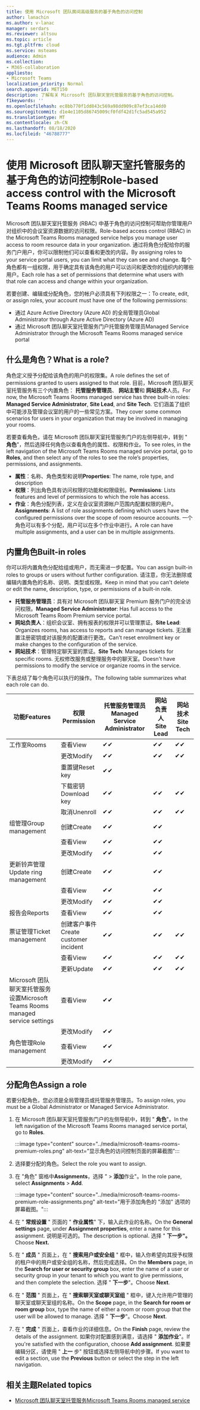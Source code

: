 ```yaml
---
title: 使用 Microsoft 团队房间高级服务的基于角色的访问控制
author: lanachin
ms.author: v-lanac
manager: serdars
ms.reviewer: altsou
ms.topic: article
ms.tgt.pltfrm: cloud
ms.service: msteams
audience: Admin
ms.collection:
- M365-collaboration
appliesto:
- Microsoft Teams
localization_priority: Normal
search.appverid: MET150
description: 了解有关 Microsoft 团队聊天室托管服务的基于角色的访问控制。
f1keywords: ''
ms.openlocfilehash: ec8bb770f1dd843c569a98dd909c87ef3ca14dd0
ms.sourcegitcommit: d1e4e1105d86745009cf0fdf42d1fc5ad545a952
ms.translationtype: MT
ms.contentlocale: zh-CN
ms.lasthandoff: 08/18/2020
ms.locfileid: "46788777"
---
```

# <a name="role-based-access-control-with-the-microsoft-teams-rooms-managed-service"></a><span data-ttu-id="05a19-103">使用 Microsoft 团队聊天室托管服务的基于角色的访问控制</span><span class="sxs-lookup"><span data-stu-id="05a19-103">Role-based access control with the Microsoft Teams Rooms managed service</span></span>

<span data-ttu-id="05a19-104">Microsoft 团队聊天室托管服务 (RBAC) 中基于角色的访问控制可帮助你管理用户对组织中的会议室资源数据的访问权限。</span><span class="sxs-lookup"><span data-stu-id="05a19-104">Role-based access control (RBAC) in the Microsoft Teams Rooms managed service helps you manage user access to room resource data in your organization.</span></span> <span data-ttu-id="05a19-105">通过将角色分配给你的服务门户用户，你可以限制他们可以查看和更改的内容。</span><span class="sxs-lookup"><span data-stu-id="05a19-105">By assigning roles to your service portal users, you can limit what they can see and change.</span></span> <span data-ttu-id="05a19-106">每个角色都有一组权限，用于确定具有该角色的用户可以访问和更改你的组织内的哪些用户。</span><span class="sxs-lookup"><span data-stu-id="05a19-106">Each role has a set of permissions that determine what users with that role can access and change within your organization.</span></span>

<span data-ttu-id="05a19-107">若要创建、编辑或分配角色，您的帐户必须具有下列权限之一：</span><span class="sxs-lookup"><span data-stu-id="05a19-107">To create, edit, or assign roles, your account must have one of the following permissions:</span></span>

- <span data-ttu-id="05a19-108">通过 Azure Active Directory (Azure AD) 的全局管理员</span><span class="sxs-lookup"><span data-stu-id="05a19-108">Global Administrator through Azure Active Directory (Azure AD)</span></span>
- <span data-ttu-id="05a19-109">通过 Microsoft 团队聊天室托管服务门户托管服务管理员</span><span class="sxs-lookup"><span data-stu-id="05a19-109">Managed Service Administrator through the Microsoft Teams Rooms managed service portal</span></span>

## <a name="what-is-a-role"></a><span data-ttu-id="05a19-110">什么是角色？</span><span class="sxs-lookup"><span data-stu-id="05a19-110">What is a role?</span></span>

<span data-ttu-id="05a19-111">角色定义授予分配给该角色的用户的权限集。</span><span class="sxs-lookup"><span data-stu-id="05a19-111">A role defines the set of permissions granted to users assigned to that role.</span></span> <span data-ttu-id="05a19-112">目前，Microsoft 团队聊天室托管服务有三个内置角色： **托管服务管理员**、 **网站主管**和 **网站技术**人员。</span><span class="sxs-lookup"><span data-stu-id="05a19-112">For now, the Microsoft Teams Rooms managed service has three built-in roles: **Managed Service Administrator**, **Site Lead**, and **Site Tech**.</span></span> <span data-ttu-id="05a19-113">它们涵盖了组织中可能涉及管理会议室的用户的一些常见方案。</span><span class="sxs-lookup"><span data-stu-id="05a19-113">They cover some common scenarios for users in your organization that may be involved in managing your rooms.</span></span>

<span data-ttu-id="05a19-114">若要查看角色，请在 Microsoft 团队聊天室托管服务门户的左侧导航中，转到 " **角色**"，然后选择任何角色以查看角色的属性、权限和作业。</span><span class="sxs-lookup"><span data-stu-id="05a19-114">To see roles, in the left navigation of the Microsoft Teams Rooms managed service portal, go to **Roles**, and then select any of the roles to see the role’s properties, permissions, and assignments.</span></span>  

- <span data-ttu-id="05a19-115">**属性**：名称、角色类型和说明</span><span class="sxs-lookup"><span data-stu-id="05a19-115">**Properties**: The name, role type, and description</span></span>
- <span data-ttu-id="05a19-116">**权限**：列出角色具有访问权限的功能和权限级别。</span><span class="sxs-lookup"><span data-stu-id="05a19-116">**Permissions**: Lists features and level of permissions to which the role has access.</span></span>
- <span data-ttu-id="05a19-117">**作业**：角色分配列表，定义在会议室资源帐户范围内配置权限的用户。</span><span class="sxs-lookup"><span data-stu-id="05a19-117">**Assignments**: A list of role assignments defining which users have the configured permissions over the scope of room resource accounts.</span></span> <span data-ttu-id="05a19-118">一个角色可以有多个分配，用户可以在多个作业中进行。</span><span class="sxs-lookup"><span data-stu-id="05a19-118">A role can have multiple assignments, and a user can be in multiple assignments.</span></span>

## <a name="built-in-roles"></a><span data-ttu-id="05a19-119">内置角色</span><span class="sxs-lookup"><span data-stu-id="05a19-119">Built-in roles</span></span>

<span data-ttu-id="05a19-120">你可以将内置角色分配给组或用户，而无需进一步配置。</span><span class="sxs-lookup"><span data-stu-id="05a19-120">You can assign built-in roles to groups or users without further configuration.</span></span> <span data-ttu-id="05a19-121">请注意，你无法删除或编辑内置角色的名称、说明、类型或权限。</span><span class="sxs-lookup"><span data-stu-id="05a19-121">Keep in mind that you can't delete or edit the name, description, type, or permissions of a built-in role.</span></span>

- <span data-ttu-id="05a19-122">**托管服务管理员**：具有对 Microsoft 团队聊天室 Premium 服务门户的完全访问权限。</span><span class="sxs-lookup"><span data-stu-id="05a19-122">**Managed Service Administrator**: Has full access to the Microsoft Teams Room Premium service portal.</span></span>
- <span data-ttu-id="05a19-123">**网站负责人**：组织会议室、拥有报表的权限并可以管理票证。</span><span class="sxs-lookup"><span data-stu-id="05a19-123">**Site Lead**: Organizes rooms, has access to reports and can manage tickets.</span></span> <span data-ttu-id="05a19-124">无法重置注册密钥或对该服务的配置进行更改。</span><span class="sxs-lookup"><span data-stu-id="05a19-124">Can't reset enrollment key or make changes to the configuration of the service.</span></span>  
- <span data-ttu-id="05a19-125">**网站技术**：管理特定聊天室的票证。</span><span class="sxs-lookup"><span data-stu-id="05a19-125">**Site Tech**: Manages tickets for specific rooms.</span></span> <span data-ttu-id="05a19-126">无权修改服务或整理服务中的聊天室。</span><span class="sxs-lookup"><span data-stu-id="05a19-126">Doesn't have permissions to modify the service or organize rooms in the service.</span></span>

<span data-ttu-id="05a19-127">下表总结了每个角色可以执行的操作。</span><span class="sxs-lookup"><span data-stu-id="05a19-127">The following table summarizes what each role can do.</span></span>

|<span data-ttu-id="05a19-128">功能</span><span class="sxs-lookup"><span data-stu-id="05a19-128">Features</span></span> |<span data-ttu-id="05a19-129">权限</span><span class="sxs-lookup"><span data-stu-id="05a19-129">Permission</span></span> |<span data-ttu-id="05a19-130">托管服务管理员</span><span class="sxs-lookup"><span data-stu-id="05a19-130">Managed Service Administrator</span></span>  |<span data-ttu-id="05a19-131">网站负责人</span><span class="sxs-lookup"><span data-stu-id="05a19-131">Site Lead</span></span>  |<span data-ttu-id="05a19-132">网站技术</span><span class="sxs-lookup"><span data-stu-id="05a19-132">Site Tech</span></span>  |
|---------|---------|---------|---------|---------|
|<span data-ttu-id="05a19-133">工作室</span><span class="sxs-lookup"><span data-stu-id="05a19-133">Rooms</span></span>     |<span data-ttu-id="05a19-134">查看</span><span class="sxs-lookup"><span data-stu-id="05a19-134">View</span></span>        |<span data-ttu-id="05a19-135">&#10004;</span><span class="sxs-lookup"><span data-stu-id="05a19-135">&#10004;</span></span>           |<span data-ttu-id="05a19-136">&#10004;</span><span class="sxs-lookup"><span data-stu-id="05a19-136">&#10004;</span></span>           |<span data-ttu-id="05a19-137">&#10004;</span><span class="sxs-lookup"><span data-stu-id="05a19-137">&#10004;</span></span>  |
|    |<span data-ttu-id="05a19-138">更改</span><span class="sxs-lookup"><span data-stu-id="05a19-138">Modify</span></span>         |<span data-ttu-id="05a19-139">&#10004;</span><span class="sxs-lookup"><span data-stu-id="05a19-139">&#10004;</span></span>           |<span data-ttu-id="05a19-140">&#10004;</span><span class="sxs-lookup"><span data-stu-id="05a19-140">&#10004;</span></span>           |<span data-ttu-id="05a19-141">&#10004;</span><span class="sxs-lookup"><span data-stu-id="05a19-141">&#10004;</span></span> |
|    |<span data-ttu-id="05a19-142">重置键</span><span class="sxs-lookup"><span data-stu-id="05a19-142">Reset key</span></span>         |<span data-ttu-id="05a19-143">&#10004;</span><span class="sxs-lookup"><span data-stu-id="05a19-143">&#10004;</span></span>           |         ||
|    |<span data-ttu-id="05a19-144">下载密钥</span><span class="sxs-lookup"><span data-stu-id="05a19-144">Download key</span></span>         |<span data-ttu-id="05a19-145">&#10004;</span><span class="sxs-lookup"><span data-stu-id="05a19-145">&#10004;</span></span>           |<span data-ttu-id="05a19-146">&#10004;</span><span class="sxs-lookup"><span data-stu-id="05a19-146">&#10004;</span></span>          |<span data-ttu-id="05a19-147">&#10004;</span><span class="sxs-lookup"><span data-stu-id="05a19-147">&#10004;</span></span> |
|    |<span data-ttu-id="05a19-148">取消</span><span class="sxs-lookup"><span data-stu-id="05a19-148">Unenroll</span></span>         |<span data-ttu-id="05a19-149">&#10004;</span><span class="sxs-lookup"><span data-stu-id="05a19-149">&#10004;</span></span>           |<span data-ttu-id="05a19-150">&#10004;</span><span class="sxs-lookup"><span data-stu-id="05a19-150">&#10004;</span></span>           |<span data-ttu-id="05a19-151">&#10004;</span><span class="sxs-lookup"><span data-stu-id="05a19-151">&#10004;</span></span> |
|<span data-ttu-id="05a19-152">组管理</span><span class="sxs-lookup"><span data-stu-id="05a19-152">Group management</span></span>   |<span data-ttu-id="05a19-153">创建</span><span class="sxs-lookup"><span data-stu-id="05a19-153">Create</span></span>         |<span data-ttu-id="05a19-154">&#10004;</span><span class="sxs-lookup"><span data-stu-id="05a19-154">&#10004;</span></span>           |<span data-ttu-id="05a19-155">&#10004;</span><span class="sxs-lookup"><span data-stu-id="05a19-155">&#10004;</span></span>           ||
|    |<span data-ttu-id="05a19-156">查看</span><span class="sxs-lookup"><span data-stu-id="05a19-156">View</span></span>       |<span data-ttu-id="05a19-157">&#10004;</span><span class="sxs-lookup"><span data-stu-id="05a19-157">&#10004;</span></span>          |<span data-ttu-id="05a19-158">&#10004;</span><span class="sxs-lookup"><span data-stu-id="05a19-158">&#10004;</span></span>           ||
|    |<span data-ttu-id="05a19-159">更改</span><span class="sxs-lookup"><span data-stu-id="05a19-159">Modify</span></span>         |<span data-ttu-id="05a19-160">&#10004;</span><span class="sxs-lookup"><span data-stu-id="05a19-160">&#10004;</span></span>           |<span data-ttu-id="05a19-161">&#10004;</span><span class="sxs-lookup"><span data-stu-id="05a19-161">&#10004;</span></span>           ||
|<span data-ttu-id="05a19-162">更新铃声管理</span><span class="sxs-lookup"><span data-stu-id="05a19-162">Update ring management</span></span>    |<span data-ttu-id="05a19-163">创建</span><span class="sxs-lookup"><span data-stu-id="05a19-163">Create</span></span>         |<span data-ttu-id="05a19-164">&#10004;</span><span class="sxs-lookup"><span data-stu-id="05a19-164">&#10004;</span></span>           |<span data-ttu-id="05a19-165">&#10004;</span><span class="sxs-lookup"><span data-stu-id="05a19-165">&#10004;</span></span>           ||
|    |<span data-ttu-id="05a19-166">查看</span><span class="sxs-lookup"><span data-stu-id="05a19-166">View</span></span>         |<span data-ttu-id="05a19-167">&#10004;</span><span class="sxs-lookup"><span data-stu-id="05a19-167">&#10004;</span></span>           |<span data-ttu-id="05a19-168">&#10004;</span><span class="sxs-lookup"><span data-stu-id="05a19-168">&#10004;</span></span>           ||
|    |<span data-ttu-id="05a19-169">更改</span><span class="sxs-lookup"><span data-stu-id="05a19-169">Modify</span></span>         |<span data-ttu-id="05a19-170">&#10004;</span><span class="sxs-lookup"><span data-stu-id="05a19-170">&#10004;</span></span>           |<span data-ttu-id="05a19-171">&#10004;</span><span class="sxs-lookup"><span data-stu-id="05a19-171">&#10004;</span></span>           ||
|<span data-ttu-id="05a19-172">报告会</span><span class="sxs-lookup"><span data-stu-id="05a19-172">Reports</span></span>   |<span data-ttu-id="05a19-173">查看</span><span class="sxs-lookup"><span data-stu-id="05a19-173">View</span></span>        |<span data-ttu-id="05a19-174">&#10004;</span><span class="sxs-lookup"><span data-stu-id="05a19-174">&#10004;</span></span>           |<span data-ttu-id="05a19-175">&#10004;</span><span class="sxs-lookup"><span data-stu-id="05a19-175">&#10004;</span></span>           ||
|<span data-ttu-id="05a19-176">票证管理</span><span class="sxs-lookup"><span data-stu-id="05a19-176">Ticket management</span></span>   |<span data-ttu-id="05a19-177">创建客户事件</span><span class="sxs-lookup"><span data-stu-id="05a19-177">Create customer incident</span></span>         |<span data-ttu-id="05a19-178">&#10004;</span><span class="sxs-lookup"><span data-stu-id="05a19-178">&#10004;</span></span>           |<span data-ttu-id="05a19-179">&#10004;</span><span class="sxs-lookup"><span data-stu-id="05a19-179">&#10004;</span></span>           |<span data-ttu-id="05a19-180">&#10004;</span><span class="sxs-lookup"><span data-stu-id="05a19-180">&#10004;</span></span>  |
|    |<span data-ttu-id="05a19-181">查看</span><span class="sxs-lookup"><span data-stu-id="05a19-181">View</span></span>         |<span data-ttu-id="05a19-182">&#10004;</span><span class="sxs-lookup"><span data-stu-id="05a19-182">&#10004;</span></span>           |<span data-ttu-id="05a19-183">&#10004;</span><span class="sxs-lookup"><span data-stu-id="05a19-183">&#10004;</span></span>           |<span data-ttu-id="05a19-184">&#10004;</span><span class="sxs-lookup"><span data-stu-id="05a19-184">&#10004;</span></span>  |
|    |<span data-ttu-id="05a19-185">更新</span><span class="sxs-lookup"><span data-stu-id="05a19-185">Update</span></span>         |<span data-ttu-id="05a19-186">&#10004;</span><span class="sxs-lookup"><span data-stu-id="05a19-186">&#10004;</span></span>           |<span data-ttu-id="05a19-187">&#10004;</span><span class="sxs-lookup"><span data-stu-id="05a19-187">&#10004;</span></span>           |<span data-ttu-id="05a19-188">&#10004;</span><span class="sxs-lookup"><span data-stu-id="05a19-188">&#10004;</span></span>  |
|<span data-ttu-id="05a19-189">Microsoft 团队聊天室托管服务设置</span><span class="sxs-lookup"><span data-stu-id="05a19-189">Microsoft Teams Rooms managed service settings</span></span>    |<span data-ttu-id="05a19-190">查看</span><span class="sxs-lookup"><span data-stu-id="05a19-190">View</span></span>         |<span data-ttu-id="05a19-191">&#10004;</span><span class="sxs-lookup"><span data-stu-id="05a19-191">&#10004;</span></span>           |         ||
|    |<span data-ttu-id="05a19-192">更改</span><span class="sxs-lookup"><span data-stu-id="05a19-192">Modify</span></span>        |<span data-ttu-id="05a19-193">&#10004;</span><span class="sxs-lookup"><span data-stu-id="05a19-193">&#10004;</span></span>           |         ||
|<span data-ttu-id="05a19-194">角色管理</span><span class="sxs-lookup"><span data-stu-id="05a19-194">Role management</span></span>    |<span data-ttu-id="05a19-195">查看</span><span class="sxs-lookup"><span data-stu-id="05a19-195">View</span></span>         |<span data-ttu-id="05a19-196">&#10004;</span><span class="sxs-lookup"><span data-stu-id="05a19-196">&#10004;</span></span>           |         ||
|    |<span data-ttu-id="05a19-197">更改</span><span class="sxs-lookup"><span data-stu-id="05a19-197">Modify</span></span>         |<span data-ttu-id="05a19-198">&#10004;</span><span class="sxs-lookup"><span data-stu-id="05a19-198">&#10004;</span></span>           |         ||

## <a name="assign-a-role"></a><span data-ttu-id="05a19-199">分配角色</span><span class="sxs-lookup"><span data-stu-id="05a19-199">Assign a role</span></span>

<span data-ttu-id="05a19-200">若要分配角色，您必须是全局管理员或托管服务管理员。</span><span class="sxs-lookup"><span data-stu-id="05a19-200">To assign roles, you must be a Global Administrator or Managed Service Administrator.</span></span>

1. <span data-ttu-id="05a19-201">在 Microsoft 团队聊天室托管服务门户的左侧导航中，转到 " **角色**"。</span><span class="sxs-lookup"><span data-stu-id="05a19-201">In the left navigation of the Microsoft Teams Rooms managed service portal, go to **Roles**.</span></span>

    :::image type="content" source="../media/microsoft-teams-rooms-premium-roles.png" alt-text="显示角色的访问控制页面的屏幕截图":::

2. <span data-ttu-id="05a19-203">选择要分配的角色。</span><span class="sxs-lookup"><span data-stu-id="05a19-203">Select the role you want to assign.</span></span>
3. <span data-ttu-id="05a19-204">在 "角色" 窗格中**Assignments**，选择 "  >  **添加**作业"。</span><span class="sxs-lookup"><span data-stu-id="05a19-204">In the role pane, select **Assignments** > **Add**.</span></span>

    :::image type="content" source="../media/microsoft-teams-rooms-premium-role-assignments.png" alt-text="用于添加角色的 "添加" 选项的屏幕截图。":::

4. <span data-ttu-id="05a19-206">在 " **常规设置** " 页面的 " **作业属性**" 下，输入此作业的名称。</span><span class="sxs-lookup"><span data-stu-id="05a19-206">On the **General settings** page, under **Assignment properties**, enter a name for this assignment.</span></span> <span data-ttu-id="05a19-207">说明是可选的。</span><span class="sxs-lookup"><span data-stu-id="05a19-207">The description is optional.</span></span> <span data-ttu-id="05a19-208">选择 " **下一步"。**</span><span class="sxs-lookup"><span data-stu-id="05a19-208">Choose **Next.**</span></span>
5. <span data-ttu-id="05a19-209">在 " **成员** " 页面上，在 " **搜索用户或安全组** " 框中，输入你希望向其授予权限的租户中的用户或安全组的名称，然后完成选择。</span><span class="sxs-lookup"><span data-stu-id="05a19-209">On the **Members** page, in the **Search for user or security group** box, enter the name of a user or security group in your tenant to which you want to give permissions, and then complete the selection.</span></span> <span data-ttu-id="05a19-210">选择 " **下一步**"。</span><span class="sxs-lookup"><span data-stu-id="05a19-210">Choose **Next**.</span></span> 
6. <span data-ttu-id="05a19-211">在 " **范围** " 页面上，在 " **搜索聊天室或聊天室组** " 框中，键入允许用户管理的聊天室或聊天室组的名称。</span><span class="sxs-lookup"><span data-stu-id="05a19-211">On the **Scope** page, in the **Search for room or room group** box, type the name of either a room or room group that the user will be allowed to manage.</span></span> <span data-ttu-id="05a19-212">选择 " **下一步**"。</span><span class="sxs-lookup"><span data-stu-id="05a19-212">Choose **Next**.</span></span>
7. <span data-ttu-id="05a19-213">在 " **完成** " 页面上，查看作业的详细信息。</span><span class="sxs-lookup"><span data-stu-id="05a19-213">On the **Finish** page, review the details of the assignment.</span></span> <span data-ttu-id="05a19-214">如果你对配置感到满意，请选择 " **添加作业**"。</span><span class="sxs-lookup"><span data-stu-id="05a19-214">If you're satisfied with the configuration, choose **Add assignment**.</span></span> <span data-ttu-id="05a19-215">如果要编辑分区，请使用 " **上一** 步" 按钮或选择左侧导航中的步骤。</span><span class="sxs-lookup"><span data-stu-id="05a19-215">If you want to edit a section, use the **Previous** button or select the step in the left navigation.</span></span>  

## <a name="related-topics"></a><span data-ttu-id="05a19-216">相关主题</span><span class="sxs-lookup"><span data-stu-id="05a19-216">Related topics</span></span>

- [<span data-ttu-id="05a19-217">Microsoft 团队聊天室托管服务</span><span class="sxs-lookup"><span data-stu-id="05a19-217">Microsoft Teams Rooms managed service</span></span>](microsoft-teams-rooms-premium.md)
